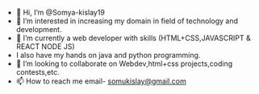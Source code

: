 - 👋 Hi, I’m @Somya-kislay19
- 👀 I’m interested in increasing my domain in field of technology and development.
- 🌱 I’m currently a web developer with skills (HTML+CSS,JAVASCRIPT & REACT NODE JS)
- I also have my hands on java and python programming.
- 💞️ I’m looking to collaborate on Webdev,html+css projects,coding contests,etc.
- 📫 How to reach me email- somukislay@gmail.com

